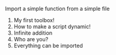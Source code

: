 Import a simple function from a simple file
1. My first toolbox!
2. How to make a script dynamic!
3. Infinite addition
4. Who are you?
5. Everything can be imported